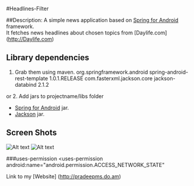 #Headlines-Filter


##Description:
A simple news application based on [Spring for Android](http://www.springsource.org/spring-android) framework.</br>
It fetches news headlines about chosen topics from [Daylife.com] (http://Daylife.com)


## Library dependencies
1. Grab them using maven.
	<dependency>
	<groupId>org.springframework.android</groupId>
	<artifactId>spring-android-rest-template</artifactId>
	<version>1.0.1.RELEASE</version>
	</dependency>
	<dependency>
	<groupId>com.fasterxml.jackson.core</groupId>
	<artifactId>jackson-databind</artifactId>
	<version>2.1.2</version>
	</dependency>

or
2. Add jars to projectname/libs folder
* [Spring for Android](http://www.springsource.org/spring-community-download) jar.
* [Jackson](http://wiki.fasterxml.com/JacksonDownload) jar.


## Screen Shots
![Alt text](http://pradeepms.do.am/GitHub-Images/news1.png "Headlines UI")
![Alt text](http://pradeepms.do.am/GitHub-Images/news2.png "Webkit UI")


###uses-permission
	<uses-permission android:name="android.permission.INTERNET"/>
	<uses-permission android:name="android.permission.ACCESS_NETWORK_STATE"
      
Link to my [Website] (http://pradeepms.do.am)
